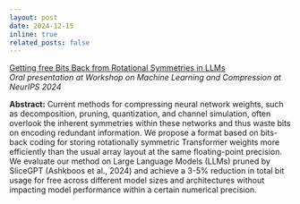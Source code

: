 ```yaml
---
layout: post
date: 2024-12-15
inline: true
related_posts: false
---
```


[Getting free Bits Back from Rotational Symmetries in LLMs](https://jiajunhe98.github.io/assets/pdf/bits-back-llm_slides.pdf)\
*Oral presentation at Workshop on Machine Learning and Compression at NeurIPS 2024*

**Abstract:** Current methods for compressing neural network weights, such as decomposition, pruning, quantization, and channel simulation, often overlook the inherent symmetries within these networks and thus waste bits on encoding redundant information. We propose a format based on bits-back coding for storing rotationally symmetric Transformer weights more efficiently than the usual array layout at the same floating-point precision. We evaluate our method on Large Language Models (LLMs) pruned by SliceGPT (Ashkboos et al., 2024) and achieve a 3-5% reduction in total bit usage for free across different model sizes and architectures without impacting model performance within a certain numerical precision.